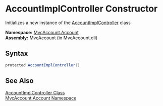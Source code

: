 AccountImplController Constructor
=================================
Initializes a new instance of the [AccountImplController][1] class

**Namespace:** [MvcAccount.Account][2]  
**Assembly:** MvcAccount (in MvcAccount.dll)

Syntax
------

```csharp
protected AccountImplController()
```


See Also
--------
[AccountImplController Class][1]  
[MvcAccount.Account Namespace][2]  

[1]: README.md
[2]: ../README.md
